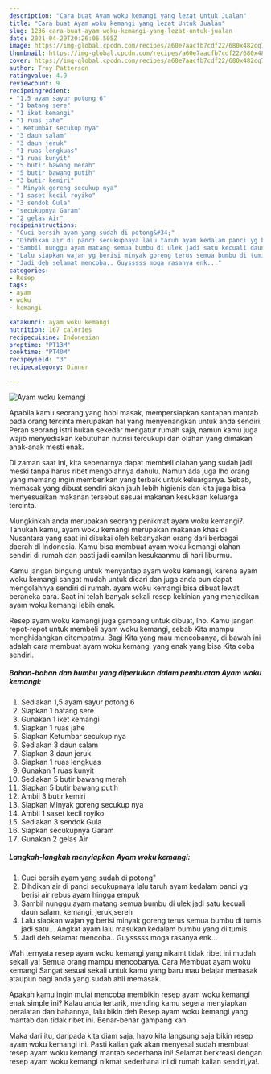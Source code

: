 ```yaml
---
description: "Cara buat Ayam woku kemangi yang lezat Untuk Jualan"
title: "Cara buat Ayam woku kemangi yang lezat Untuk Jualan"
slug: 1236-cara-buat-ayam-woku-kemangi-yang-lezat-untuk-jualan
date: 2021-04-29T20:26:06.505Z
image: https://img-global.cpcdn.com/recipes/a60e7aacfb7cdf22/680x482cq70/ayam-woku-kemangi-foto-resep-utama.jpg
thumbnail: https://img-global.cpcdn.com/recipes/a60e7aacfb7cdf22/680x482cq70/ayam-woku-kemangi-foto-resep-utama.jpg
cover: https://img-global.cpcdn.com/recipes/a60e7aacfb7cdf22/680x482cq70/ayam-woku-kemangi-foto-resep-utama.jpg
author: Troy Patterson
ratingvalue: 4.9
reviewcount: 9
recipeingredient:
- "1,5 ayam sayur potong 6"
- "1 batang sere"
- "1 iket kemangi"
- "1 ruas jahe"
- " Ketumbar secukup nya"
- "3 daun salam"
- "3 daun jeruk"
- "1 ruas lengkuas"
- "1 ruas kunyit"
- "5 butir bawang merah"
- "5 butir bawang putih"
- "3 butir kemiri"
- " Minyak goreng secukup nya"
- "1 saset kecil royiko"
- "3 sendok Gula"
- "secukupnya Garam"
- "2 gelas Air"
recipeinstructions:
- "Cuci bersih ayam yang sudah di potong&#34;"
- "Dihdikan air di panci secukupnaya lalu taruh ayam kedalam panci yg berisi air rebus ayam hingga empuk"
- "Sambil nunggu ayam matang semua bumbu di ulek jadi satu kecuali daun salam, kemangi, jeruk,sereh"
- "Lalu siapkan wajan yg berisi minyak goreng terus semua bumbu di tumis jadi satu... Angkat ayam lalu masukan kedalam bumbu yang di tumis"
- "Jadi deh selamat mencoba.. Guysssss moga rasanya enk..."
categories:
- Resep
tags:
- ayam
- woku
- kemangi

katakunci: ayam woku kemangi 
nutrition: 167 calories
recipecuisine: Indonesian
preptime: "PT13M"
cooktime: "PT40M"
recipeyield: "3"
recipecategory: Dinner

---
```



![Ayam woku kemangi](https://img-global.cpcdn.com/recipes/a60e7aacfb7cdf22/680x482cq70/ayam-woku-kemangi-foto-resep-utama.jpg)

Apabila kamu seorang yang hobi masak, mempersiapkan santapan mantab pada orang tercinta merupakan hal yang menyenangkan untuk anda sendiri. Peran seorang istri bukan sekedar mengatur rumah saja, namun kamu juga wajib menyediakan kebutuhan nutrisi tercukupi dan olahan yang dimakan anak-anak mesti enak.

Di zaman  saat ini, kita sebenarnya dapat membeli olahan yang sudah jadi meski tanpa harus ribet mengolahnya dahulu. Namun ada juga lho orang yang memang ingin memberikan yang terbaik untuk keluarganya. Sebab, memasak yang dibuat sendiri akan jauh lebih higienis dan kita juga bisa menyesuaikan makanan tersebut sesuai makanan kesukaan keluarga tercinta. 



Mungkinkah anda merupakan seorang penikmat ayam woku kemangi?. Tahukah kamu, ayam woku kemangi merupakan makanan khas di Nusantara yang saat ini disukai oleh kebanyakan orang dari berbagai daerah di Indonesia. Kamu bisa membuat ayam woku kemangi olahan sendiri di rumah dan pasti jadi camilan kesukaanmu di hari liburmu.

Kamu jangan bingung untuk menyantap ayam woku kemangi, karena ayam woku kemangi sangat mudah untuk dicari dan juga anda pun dapat mengolahnya sendiri di rumah. ayam woku kemangi bisa dibuat lewat beraneka cara. Saat ini telah banyak sekali resep kekinian yang menjadikan ayam woku kemangi lebih enak.

Resep ayam woku kemangi juga gampang untuk dibuat, lho. Kamu jangan repot-repot untuk membeli ayam woku kemangi, sebab Kita mampu menghidangkan ditempatmu. Bagi Kita yang mau mencobanya, di bawah ini adalah cara membuat ayam woku kemangi yang enak yang bisa Kita coba sendiri.

<!--inarticleads1-->

##### Bahan-bahan dan bumbu yang diperlukan dalam pembuatan Ayam woku kemangi:

1. Sediakan 1,5 ayam sayur potong 6
1. Siapkan 1 batang sere
1. Gunakan 1 iket kemangi
1. Siapkan 1 ruas jahe
1. Siapkan  Ketumbar secukup nya
1. Sediakan 3 daun salam
1. Siapkan 3 daun jeruk
1. Siapkan 1 ruas lengkuas
1. Gunakan 1 ruas kunyit
1. Sediakan 5 butir bawang merah
1. Siapkan 5 butir bawang putih
1. Ambil 3 butir kemiri
1. Siapkan  Minyak goreng secukup nya
1. Ambil 1 saset kecil royiko
1. Sediakan 3 sendok Gula
1. Siapkan secukupnya Garam
1. Gunakan 2 gelas Air




<!--inarticleads2-->

##### Langkah-langkah menyiapkan Ayam woku kemangi:

1. Cuci bersih ayam yang sudah di potong&#34;
1. Dihdikan air di panci secukupnaya lalu taruh ayam kedalam panci yg berisi air rebus ayam hingga empuk
1. Sambil nunggu ayam matang semua bumbu di ulek jadi satu kecuali daun salam, kemangi, jeruk,sereh
1. Lalu siapkan wajan yg berisi minyak goreng terus semua bumbu di tumis jadi satu... Angkat ayam lalu masukan kedalam bumbu yang di tumis
1. Jadi deh selamat mencoba.. Guysssss moga rasanya enk...




Wah ternyata resep ayam woku kemangi yang nikamt tidak ribet ini mudah sekali ya! Semua orang mampu mencobanya. Cara Membuat ayam woku kemangi Sangat sesuai sekali untuk kamu yang baru mau belajar memasak ataupun bagi anda yang sudah ahli memasak.

Apakah kamu ingin mulai mencoba membikin resep ayam woku kemangi enak simple ini? Kalau anda tertarik, mending kamu segera menyiapkan peralatan dan bahannya, lalu bikin deh Resep ayam woku kemangi yang mantab dan tidak ribet ini. Benar-benar gampang kan. 

Maka dari itu, daripada kita diam saja, hayo kita langsung saja bikin resep ayam woku kemangi ini. Pasti kalian gak akan menyesal sudah membuat resep ayam woku kemangi mantab sederhana ini! Selamat berkreasi dengan resep ayam woku kemangi nikmat sederhana ini di rumah kalian sendiri,ya!.

